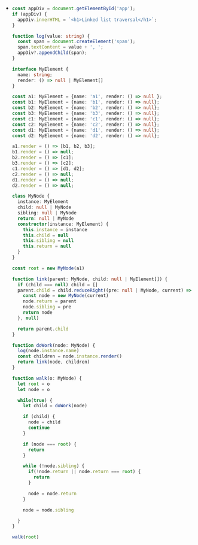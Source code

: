 - ```Typescript
  const appDiv = document.getElementById('app');
  if (appDiv) {
    appDiv.innerHTML = `<h1>Linked list traversal</h1>`;
  }
  
  function log(value: string) {
    const span = document.createElement('span');
    span.textContent = value + ', ';
    appDiv?.appendChild(span);
  }
  
  interface MyElement {
    name: string;
    render: () => null | MyElement[]
  }
  
  const a1: MyElement = {name: 'a1', render: () => null };
  const b1: MyElement = {name: 'b1', render: () => null};
  const b2: MyElement = {name: 'b2', render: () => null};
  const b3: MyElement = {name: 'b3', render: () => null};
  const c1: MyElement = {name: 'c1', render: () => null};
  const c2: MyElement = {name: 'c2', render: () => null};
  const d1: MyElement = {name: 'd1', render: () => null};
  const d2: MyElement = {name: 'd2', render: () => null};
  
  a1.render = () => [b1, b2, b3];
  b1.render = () => null;
  b2.render = () => [c1];
  b3.render = () => [c2];
  c1.render = () => [d1, d2];
  c2.render = () => null;
  d1.render = () => null;
  d2.render = () => null;
  
  class MyNode {
    instance: MyElement
    child: null | MyNode
    sibling: null | MyNode
    return: null | MyNode
    constructor(instance: MyElement) {
      this.instance = instance
      this.child = null
      this.sibling = null
      this.return = null
    }
  }
  
  const root = new MyNode(a1)
  
  function link(parent: MyNode, child: null | MyElement[]) {
    if (child === null) child = []
    parent.child = child.reduceRight((pre: null | MyNode, current) => {
      const node = new MyNode(current)
      node.return = parent
      node.sibling = pre
      return node
    }, null)
  
    return parent.child
  }
  
  function doWork(node: MyNode) {
    log(node.instance.name)
    const children = node.instance.render()
    return link(node, children)
  }
  
  function walk(o: MyNode) {
    let root = o
    let node = o
  
    while(true) {
      let child = doWork(node)
  
      if (child) {
        node = child
        continue
      }
  
      if (node === root) {
        return
      }
  
      while (!node.sibling) {
        if(!node.return || node.return === root) {
          return
        }
  
        node = node.return
      }
  
      node = node.sibling
  
    }
  }
  
  walk(root)
  ```